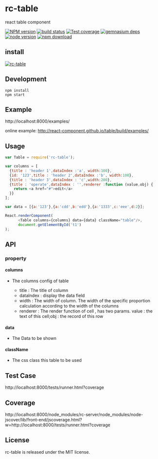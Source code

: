 # rc-table

react table component

[![NPM version][npm-image]][npm-url]
[![build status][travis-image]][travis-url]
[![Test coverage][coveralls-image]][coveralls-url]
[![gemnasium deps][gemnasium-image]][gemnasium-url]
[![node version][node-image]][node-url]
[![npm download][download-image]][download-url]

[npm-image]: http://img.shields.io/npm/v/rc-table.svg?style=flat-square
[npm-url]: http://npmjs.org/package/rc-table
[travis-image]: https://img.shields.io/travis/react-component/table.svg?style=flat-square
[travis-url]: https://travis-ci.org/react-component/table
[coveralls-image]: https://img.shields.io/coveralls/react-component/table.svg?style=flat-square
[coveralls-url]: https://coveralls.io/r/react-component/table?branch=master
[gemnasium-image]: http://img.shields.io/gemnasium/react-component/table.svg?style=flat-square
[gemnasium-url]: https://gemnasium.com/react-component/table
[node-image]: https://img.shields.io/badge/node.js-%3E=_0.10-green.svg?style=flat-square
[node-url]: http://nodejs.org/download/
[download-image]: https://img.shields.io/npm/dm/rc-table.svg?style=flat-square
[download-url]: https://npmjs.org/package/rc-table

## install

[![rc-table](https://nodei.co/npm/rc-table.png)](https://npmjs.org/package/rc-table)


## Development

```
npm install
npm start
```

## Example

http://localhost:8000/examples/

online example: http://react-component.github.io/table/build/examples/

## Usage

```js
var Table = require('rc-table');

var columns = [
  {title : 'header 1',dataIndex :'a', width:100},
  {id: '123',title : 'header 2',dataIndex :'b', width:100},
  {title : 'header 3',dataIndex : 'c',width:200},
  {title : 'operate',dataIndex : '',renderer :function (value,obj) {
    return <a href="#">edit</a>
  }}
];

var data = [{a:'123'},{a:'cdd',b:'edd'},{a:'1333',c:'eee',d:2}];

React.renderComponent(
      <Table columns={columns} data={data} className="table"/>,
      document.getElementById('t1')
);
```
## API 

### property

#### columns 
  * The columns config of table

    * title : The title of column
    * dataIndex : display the data field
    * width : The width of column. The width of the specific proportion calculation according to the width of the columns
    * renderer : The render function of cell , has two params. value : the text of this cell;obj : the record of this row

#### data
  * The Data to be shown

#### className 
  * The css class this table to be used

## Test Case

http://localhost:8000/tests/runner.html?coverage

## Coverage

http://localhost:8000/node_modules/rc-server/node_modules/node-jscover/lib/front-end/jscoverage.html?w=http://localhost:8000/tests/runner.html?coverage

## License

rc-table is released under the MIT license.